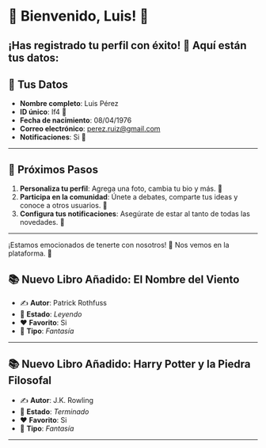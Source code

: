 # 🎉 Bienvenido, **Luis**! 🎉
¡Has registrado tu perfil con éxito! 🥳 Aquí están tus datos:
---

## 📝 **Tus Datos**
- **Nombre completo**: Luis Pérez
- **ID único**: If4 🔑
- **Fecha de nacimiento**: 08/04/1976
- **Correo electrónico**: perez.ruiz@gmail.com
- **Notificaciones**: Si 🔔
---

## 🎯 **Próximos Pasos**
1. **Personaliza tu perfil**: Agrega una foto, cambia tu bio y más. 📸
2. **Participa en la comunidad**: Únete a debates, comparte tus ideas y conoce a otros usuarios. 💬
3. **Configura tus notificaciones**: Asegúrate de estar al tanto de todas las novedades. 🔔
---

¡Estamos emocionados de tenerte con nosotros! 🎉 Nos vemos en la plataforma. 🌟
## 📚 **Nuevo Libro Añadido: El Nombre del Viento**
- ✍️ **Autor**: Patrick Rothfuss
- 📖 **Estado**: _Leyendo_
- ❤️ **Favorito**: Si
- 🔖 **Tipo**: _Fantasía_

---
## 📚 **Nuevo Libro Añadido: Harry Potter y la Piedra Filosofal**
- ✍️ **Autor**: J.K. Rowling
- 📖 **Estado**: _Terminado_
- ❤️ **Favorito**: Si
- 🔖 **Tipo**: _Fantasía_

---
